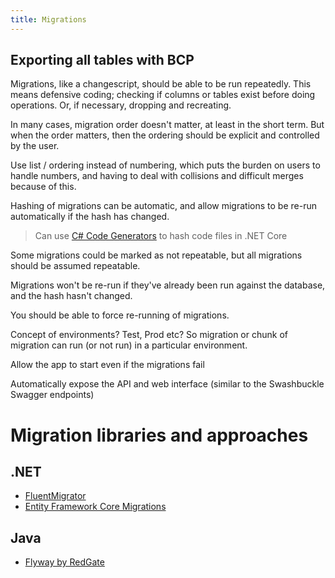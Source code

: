 ```yaml
---
title: Migrations
---
```


## Exporting all tables with BCP

Migrations, like a changescript, should be able to be run repeatedly. This means defensive coding; checking if columns or tables exist before doing operations. Or, if necessary, dropping and recreating.

In many cases, migration order doesn't matter, at least in the short term. But when the order matters, then the ordering should be explicit and controlled by the user.

Use list / ordering instead of numbering, which puts the burden on users to handle numbers, and having to deal with collisions and difficult merges because of this.

Hashing of migrations can be automatic, and allow migrations to be re-run automatically if the hash has changed.

> Can use [C# Code Generators](https://devblogs.microsoft.com/dotnet/introducing-c-source-generators/) to hash code files in .NET Core

Some migrations could be marked as not repeatable, but all migrations should be assumed repeatable.

Migrations won't be re-run if they've already been run against the database, and the hash hasn't changed.

You should be able to force re-running of migrations.

Concept of environments? Test, Prod etc? So migration or chunk of migration can run (or not run) in a particular environment.

Allow the app to start even if the migrations fail

Automatically expose the API and web interface (similar to the Swashbuckle Swagger endpoints)

# Migration libraries and approaches

## .NET

* [FluentMigrator](https://github.com/fluentmigrator/fluentmigrator)
* [Entity Framework Core Migrations](https://docs.microsoft.com/ef/core/managing-schemas/migrations)

## Java

* [Flyway by RedGate](https://flywaydb.org/)